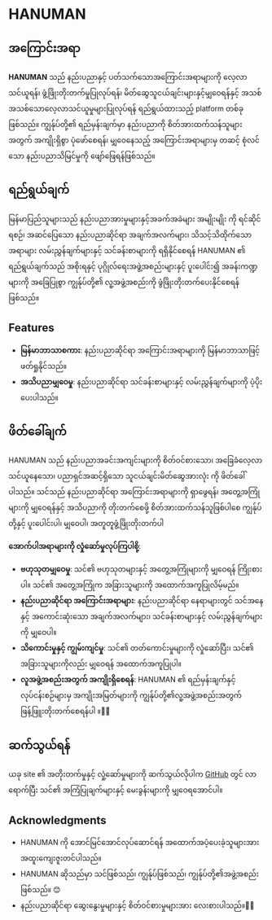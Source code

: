 # HANUMAN

## အကြောင်းအရာ

**HANUMAN** သည် နည်းပညာနှင့် ပတ်သက်သောအကြောင်းအရာများကို လေ့လာသင်ယူရန်၊ ဖွံ့ဖြိုးတိုးတက်မှုပြုလုပ်ရန်၊ မိတ်ဆွေသူငယ်ချင်းများနှင့်မျှဝေရန်နှင့်  အသစ် အသစ်သောလေ့လာသင်ယူမှုများပြုလုပ်ရန် ရည်ရွယ်ထားသည့် platform တစ်ခု ဖြစ်သည်။ ကျွန်ုပ်တို့၏ ရည်မှန်းချက်မှာ နည်းပညာကို စိတ်အားထက်သန်သူများအတွက် အကျိုးရှိစွာ ပုံဖော်စေရန်၊ မျှဝေနေသည့် အကြောင်းအရာများမှ တဆင့် စုံလင်သော နည်းပညာသိမြင်မှုကို ဖျော်ဖြေရန်ဖြစ်သည်။

## ရည်ရွယ်ချက်

မြန်မာပြည်သူများသည် နည်းပညာအားမှုများနှင့်အခက်အခဲများ အမျိုးမျိုး ကို ရင်ဆိုင်ရစဉ်၊ အဆင်ပြေသော နည်းပညာဆိုင်ရာ အချက်အလက်များ၊ သိသင့်သိထိုက်သောအရာများ လမ်းညွှန်ချက်များနှင့် သင်ခန်းစာများကို ရရှိနိုင်စေရန် HANUMAN ၏ ရည်ရွယ်ချက်သည် အစိုးရနှင့် ပုဂ္ဂိုလ်ရေးအဖွဲ့အစည်းများနှင့် ပူးပေါင်း၍ အခန်းကဏ္ဍများကို အခြေပြုစွာ ကျွန်ုပ်တို့၏ လူ့အဖွဲ့အစည်းကို ဖွံဖြိုးတိုးတက်ပေးနိုင်‌စေရန် ဖြစ်သည်။

## Features

- **မြန်မာဘာသာစကား**: နည်းပညာဆိုင်ရာ အကြောင်းအရာများကို မြန်မာဘာသာဖြင့် ဖတ်ရှုနိုင်သည်။
- **အသိပညာမျှဝေမှု**: နည်းပညာဆိုင်ရာ သင်ခန်းစာများနှင့် လမ်းညွှန်ချက်များကို ပံ့ပိုးပေးပါသည်။

## ဖိတ်ခေါ်ချက်

HANUMAN သည် နည်းပညာအခင်းအကျင်းများကို စိတ်ဝင်စားသော၊ အခြေခံလေ့လာသင်ယူနေသော၊ ပညာရှင်အဆင့်ရှိသော  သူငယ်ချင်းမိတ်ဆွေအားလုံး ကို ဖိတ်ခေါ်ပါသည်။ သင်သည် နည်းပညာဆိုင်ရာ အကြောင်းအရာများကို ရှာဖွေရန်၊ အတွေ့အကြုံများကို မျှဝေရန်နှင့် အသိပညာကို တိုးတက်စေဖို့ စိတ်အားထက်သန်သူဖြစ်ပါ‌စေ ကျွန်ုပ်တို့နှင့် ပူးပေါင်းပါ၊ မျှဝေပါ၊ အတူတူဖွံ့ဖြိုးတိုးတက်ပါ

**အောက်ပါအရာများကို လှုံဆော်မှုလုပ်ကြပါစို့**:
- **ဗဟုသုတမျှဝေမှု**: သင်၏ ဗဟုသုတများနှင့် အတွေ့အကြုံများကို မျှဝေရန် ကြိုးစားပါ။ သင်၏ အတွေ့အကြုံက အခြားသူများကို အထောက်အကူပြုလိမ့်မည်။
- **နည်းပညာဆိုင်ရာ အကြောင်းအရာများ**: နည်းပညာဆိုင်ရာ နေရာများတွင် သင်အနေနှင့် အကောင်းဆုံးသော အချက်အလက်များ၊ သင်ခန်းစာများနှင့် လမ်းညွှန်ချက်များကို မျှဝေပါ။
- **သိကောင်းမှုနှင့် ကျွမ်းကျင်မှု**: သင်၏ တတ်ကောင်းမှုများကို လှုံဆော်ပြီး၊ သင်၏ အခြားသူများကိုလည်း မျှဝေရန် အထောက်အကူပြုပါ။
- **လူအဖွဲ့အစည်းအတွက် အကျိုးရှိစေရန်**: HANUMAN ၏ ရည်မှန်းချက်နှင့် လုပ်ငန်းစဉ်များမှ အကျိုးအမြတ်များကို ကျွန်ုပ်တို့၏လူ့အဖွဲ့အစည်းအတွက်  ဖြန့်ဖြူးတိုးတက်‌စေရန်ပါ ။💪🏻

## ဆက်သွယ်ရန်

ယခု site ၏ အတိုးတက်မှုနှင့် လှုံ့ဆော်မှုများကို ဆက်သွယ်လိုပါက [GitHub](https://github.com/hanuman239) တွင် လာရောက်ပြီး သင်၏ အကြံပြုချက်များနှင့် မေးခွန်းများကို မျှဝေရ‌အောင်ပါ။



## Acknowledgments

- HANUMAN ကို အောင်မြင်အောင်လုပ်ဆောင်ရန် အထောက်အပံ့ပေးခဲ့သူများအား အထူးကျေးဇူးတင်ပါသည်။
- HANUMAN ဆိုသည်မှာ သင်ဖြစ်သည်၊ ကျွန်ုပ်ဖြစ်သည်၊ ကျွန်ုပ်တို့၏အဖွဲ့အစည်းဖြစ်သည်။ 😊
- နည်းပညာဆိုင်ရာ ဆွေးနွေးမှုများနှင့် စိတ်ဝင်စားမှုများအား လေးစားပါသည်။🙏🏻